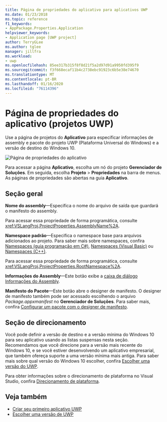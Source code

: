 ```yaml
---
title: Página de propriedades do aplicativo para aplicativos UWP
ms.date: 01/23/2018
ms.topic: reference
f1_keywords:
- AppPackage.Properties.Application
helpviewer_keywords:
- Application page [UWP project]
author: TerryGLee
ms.author: tglee
manager: jillfra
ms.workload:
- uwp
ms.openlocfilehash: 85ee317b315f8f8d21f5a2d97d91a9950fd395f9
ms.sourcegitcommit: f3f668ecaf11b4c2738ebc91923c6b5e38e74670
ms.translationtype: MT
ms.contentlocale: pt-BR
ms.lasthandoff: 01/16/2020
ms.locfileid: "76114396"
---
```

# <a name="application-property-page-uwp-projects"></a>Página de propriedades do aplicativo (projetos UWP)

Use a página de projetos do **Aplicativo** para especificar informações de assembly e pacote do projeto UWP (Plataforma Universal do Windows) e a versão de destino do Windows 10.

![Página de propriedades do aplicativo](media/application-page-uwp.png)

Para acessar a página **Aplicativo**, escolha um nó do projeto **Gerenciador de Soluções**. Em seguida, escolha **Projeto** > **Propriedades** na barra de menus. As páginas de propriedades são abertas na guia **Aplicativo**.

## <a name="general-section"></a>Seção geral

**Nome do assembly**&mdash;Especifica o nome do arquivo de saída que guardará o manifesto do assembly.

Para acessar essa propriedade de forma programática, consulte <xref:VSLangProj.ProjectProperties.AssemblyName%2A>.

**Namespace padrão**&mdash;Especifica o namespace base para arquivos adicionados ao projeto. Para saber mais sobre namespaces, confira [Namespaces (guia programação em C#)](/dotnet/csharp/programming-guide/namespaces/), [Namespaces (Visual Basic)](/dotnet/visual-basic/programming-guide/program-structure/namespaces) ou [Namespaces (C++)](/cpp/cpp/namespaces-cpp).

Para acessar essa propriedade de forma programática, consulte <xref:VSLangProj.ProjectProperties.RootNamespace%2A>.

**Informações do Assembly**&mdash;Este botão exibe a [caixa de diálogo Informações do Assembly](../../ide/reference/assembly-information-dialog-box.md).

**Manifesto do Pacote**&mdash;Este botão abre o designer de manifesto. O designer de manifesto também pode ser acessado escolhendo o arquivo _Package.appxmanifest_ no **Gerenciador de Soluções**. Para saber mais, confira [Configurar um pacote com o designer de manifesto](/windows/uwp/packaging/packaging-uwp-apps#configure-an-app-package).

## <a name="targeting-section"></a>Seção de direcionamento

Você pode definir a versão de destino e a versão mínima do Windows 10 para seu aplicativo usando as listas suspensas nesta seção. Recomendamos que você direcione para a versão mais recente do Windows 10, e se você estiver desenvolvendo um aplicativo empresarial, que também ofereça suporte a uma versão mínima mais antiga. Para saber mais sobre qual versão do Windows 10 escolher, confira [Escolher uma versão do UWP](/windows/uwp/updates-and-versions/choose-a-uwp-version).

Para obter informações sobre o direcionamento de plataforma no Visual Studio, confira [Direcionamento de plataforma](/visualstudio/productinfo/vs2017-compatibility-vs#platform-targeting).

## <a name="see-also"></a>Veja também

- [Criar seu primeiro aplicativo UWP](/windows/uwp/get-started/your-first-app)
- [Escolher uma versão de UWP](/windows/uwp/updates-and-versions/choose-a-uwp-version)
